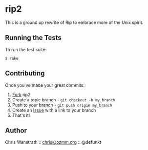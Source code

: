 rip2
====

This is a ground up rewrite of Rip to embrace more of the Unix
spirit.

Running the Tests
-----------------

To run the test suite:

    $ rake

Contributing
------------

Once you've made your great commits:

1. [Fork][0] rip2
2. Create a topic branch - `git checkout -b my_branch`
3. Push to your branch - `git push origin my_branch`
4. Create an [Issue][1] with a link to your branch
5. That's it!

Author
------

Chris Wanstrath :: chris@ozmm.org :: @defunkt

[0]: http://help.github.com/forking/
[1]: http://github.com/defunkt/rip2/issues
